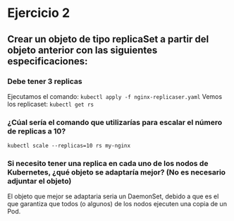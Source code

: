 # Ejercicio 2
   
##  Crear un objeto de tipo replicaSet a partir del objeto anterior con las siguientes especificaciones:
### Debe tener 3 replicas
Ejecutamos el comando:
`kubectl apply -f nginx-replicaser.yaml`
Vemos los replicaset:
`kubectl get rs`

### ¿Cúal sería el comando que utilizarías para escalar el número de replicas a 10?
`kubectl scale --replicas=10 rs my-nginx`
### Si necesito tener una replica en cada uno de los nodos de Kubernetes, ¿qué objeto se adaptaría mejor? (No es necesario adjuntar el objeto)

El objeto que mejor se adaptaria seria un DaemonSet, debido a que es el que garantiza que todos (o algunos) de los nodos ejecuten una copia de un Pod. 


